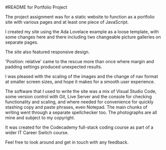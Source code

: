 #README for Portfolio Project

The project assignment was for a static website to function as a portfolio site with various pages and at least one piece of JavaScript.

I created my site using the Ada Lovelace example as a loose template, with some changes here and there including two changeable picture galleries on separate pages.

The site also featured responsive design.

'Position: relative' came to the rescue more than once where margin and padding settings produced unexpected results.

I was pleased with the scaling of the images and the change of nav format at smaller screen sizes, and hope it makes for a smooth user experience.

The software that I used to write the site was a mix of Visual Studio Code, some version control with Git, Live Server and the console for checking functionality and scaling, and where needed for convenience for quickly stashing copy and paste phrases, even Notepad. The main chunks of writing went through a separate spellchecker too. The photographs are all mine and subject to my copyright.

It was created for the Codecademy full-stack coding course as part of a wider IT Career Switch course.

Feel free to look around and get in touch with any feedback.
